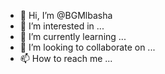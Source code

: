 - 👋 Hi, I’m @BGMlbasha
- 👀 I’m interested in ...
- 🌱 I’m currently learning ...
- 💞️ I’m looking to collaborate on ...
- 📫 How to reach me ...

<!---
BGMlbasha/BGMlbasha is a ✨ special ✨ repository because its `README.md` (this file) appears on your GitHub profile.
You can click the Preview link to take a look at your changes.
--->
